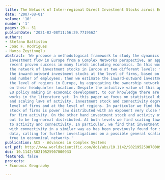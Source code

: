 ```yaml
---
title: The Network of Inter-regional Direct Investment Stocks across Europe
date: '2007-08-01'
volume: '10'
number: '1'
pages: 29-- 51
publishDate: '2021-02-08T11:56:29.771966Z'
authors:
- Stefano Battiston
- Joao F. Rodrigues
- Hamza Zeytinoglu
abstract: 'We propose a methodological framework to study the dynamics of inter-regional
  investment flow in Europe from a Complex Networks perspective, an approach with
  recent proven success in many fields including economics. In this work we study
  the network of investment stocks in Europe at two different levels: first, we compute
  the inward-outward investment stocks at the level of firms, based on ownership shares
  and number of employees; then we estimate the inward-outward investment stock at
  the level of regions in Europe, by aggregating the ownership network of firms, based
  on their headquarter location. Despite the intuitive value of this approach for
  EU policy making in economic development, to our knowledge there are no similar
  works in the literature yet. In this paper we focus on statistical distributions
  and scaling laws of activity, investment stock and connectivity degree both at the
  level of firms and at the level of regions. In particular we find that investment
  stock of firms is power law distributed with an exponent very close to the one found
  for firm activity. On the other hand investment stock and activity of regions turn
  out to be log-normal distributed. At both levels we find scaling laws relating investment
  to activity and connectivity. In particular, we find that investment stock scales
  with connectivity in a similar way as has been previously found for stock market
  data, calling for further investigations on a possible general scaling law holding
  true in economical networks.'
publication: ACS - Advances in Complex Systems
url_pdf: http://www.worldscientific.com/doi/abs/10.1142/S0219525907000933
doi: 10.1142/S0219525907000933
featured: false
projects:
- Economic Geography

---
```

